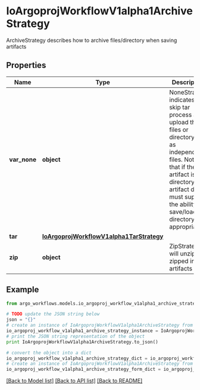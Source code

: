 # IoArgoprojWorkflowV1alpha1ArchiveStrategy

ArchiveStrategy describes how to archive files/directory when saving artifacts

## Properties

Name | Type | Description | Notes
------------ | ------------- | ------------- | -------------
**var_none** | **object** | NoneStrategy indicates to skip tar process and upload the files or directory tree as independent files. Note that if the artifact is a directory, the artifact driver must support the ability to save/load the directory appropriately. | [optional] 
**tar** | [**IoArgoprojWorkflowV1alpha1TarStrategy**](IoArgoprojWorkflowV1alpha1TarStrategy.md) |  | [optional] 
**zip** | **object** | ZipStrategy will unzip zipped input artifacts | [optional] 

## Example

```python
from argo_workflows.models.io_argoproj_workflow_v1alpha1_archive_strategy import IoArgoprojWorkflowV1alpha1ArchiveStrategy

# TODO update the JSON string below
json = "{}"
# create an instance of IoArgoprojWorkflowV1alpha1ArchiveStrategy from a JSON string
io_argoproj_workflow_v1alpha1_archive_strategy_instance = IoArgoprojWorkflowV1alpha1ArchiveStrategy.from_json(json)
# print the JSON string representation of the object
print IoArgoprojWorkflowV1alpha1ArchiveStrategy.to_json()

# convert the object into a dict
io_argoproj_workflow_v1alpha1_archive_strategy_dict = io_argoproj_workflow_v1alpha1_archive_strategy_instance.to_dict()
# create an instance of IoArgoprojWorkflowV1alpha1ArchiveStrategy from a dict
io_argoproj_workflow_v1alpha1_archive_strategy_form_dict = io_argoproj_workflow_v1alpha1_archive_strategy.from_dict(io_argoproj_workflow_v1alpha1_archive_strategy_dict)
```
[[Back to Model list]](../README.md#documentation-for-models) [[Back to API list]](../README.md#documentation-for-api-endpoints) [[Back to README]](../README.md)


